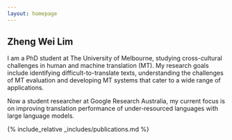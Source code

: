 ```yaml
---
layout: homepage
---
```


## Zheng Wei Lim

I am a PhD student at The University of Melbourne, studying cross-cultural challenges in human and machine translation (MT). My research goals include identifying difficult-to-translate texts, understanding the challenges of MT evaluation and developing MT systems that cater to a wide range of applications. 

Now a student researcher at Google Research Australia, my current focus is on improving translation performance of under-resourced languages with large language models. 

<!-- ## Research Interests

- **Computer Vision:** image recognition, image generation, video captioning
- **Machine Learning:** meta-learning, incremental learning, transfer learning -->

<!-- ## News

- **[Feb. 2020]** Our paper about incremental learning is accepted to CVPR 2020.
- **[Feb. 2020]** We will host the ACM Multimedia Asia 2020 conference in Singapore!
- **[Sept. 2019]** Our paper about few-shot learning is accepted to NeurIPS 2019.
- **[Mar. 2019]** Our paper about few-shot learning is accepted to CVPR 2019. -->

{% include_relative _includes/publications.md %}

<!-- {% include_relative _includes/services.md %} -->
